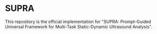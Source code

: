 # SUPRA
This repository is the official implementation for "SUPRA: Prompt-Guided Universal Framework for Multi-Task Static-Dynamic Ultrasound Analysis".
